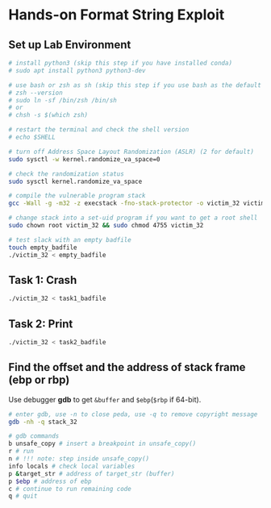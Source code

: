 # Hands-on Format String Exploit

## Set up Lab Environment

```bash
# install python3 (skip this step if you have installed conda)
# sudo apt install python3 python3-dev

# use bash or zsh as sh (skip this step if you use bash as the default shell)
# zsh --version
# sudo ln -sf /bin/zsh /bin/sh
# or 
# chsh -s $(which zsh)

# restart the terminal and check the shell version
# echo $SHELL

# turn off Address Space Layout Randomization (ASLR) (2 for default)
sudo sysctl -w kernel.randomize_va_space=0

# check the randomization status
sudo sysctl kernel.randomize_va_space

# compile the vulnerable program stack
gcc -Wall -g -m32 -z execstack -fno-stack-protector -o victim_32 victim.c

# change stack into a set-uid program if you want to get a root shell
sudo chown root victim_32 && sudo chmod 4755 victim_32

# test slack with an empty badfile
touch empty_badfile
./victim_32 < empty_badfile
```

## Task 1: Crash

```bash
./victim_32 < task1_badfile
```

## Task 2: Print

```bash
./victim_32 < task2_badfile
```

## Find the offset and the address of stack frame (ebp or rbp)

Use debugger **gdb** to get `&buffer` and `$ebp`(`$rbp` if 64-bit).

```bash
# enter gdb, use -n to close peda, use -q to remove copyright message
gdb -nh -q stack_32

# gdb commands
b unsafe_copy # insert a breakpoint in unsafe_copy()
r # run
n # !!! note: step inside unsafe_copy()
info locals # check local variables
p &target_str # address of target_str (buffer)
p $ebp # address of ebp
c # continue to run remaining code
q # quit
```

